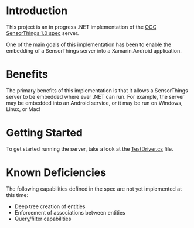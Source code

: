 # Introduction
This project is an in progress .NET implementation of the [OGC SensorThings 1.0 spec](http://docs.opengeospatial.org/is/15-078r6/15-078r6.html) server. 

One of the main goals of this implementation has been to enable the embedding of a SensorThings server into a Xamarin.Android application.

# Benefits
The primary benefits of this implementation is that it allows a SensorThings server to be embedded where ever .NET can run. For example, the server may be embedded into an Android service, or it may be run on Windows, Linux, or Mac!

# Getting Started
To get started running the server, take a look at the [TestDriver.cs](https://github.com/PAR-Government/sensor-things-server/blob/master/TestDriver/Driver.cs) file.

# Known Deficiencies
The following capabilities defined in the spec are not yet implemented at this time:
* Deep tree creation of entities
* Enforcement of associations between entities
* Query/filter capabilities
